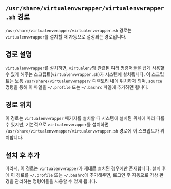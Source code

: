 ## `/usr/share/virtualenvwrapper/virtualenvwrapper.sh` 경로

`/usr/share/virtualenvwrapper/virtualenvwrapper.sh` 경로는 `virtualenvwrapper`를 설치할 때 자동으로 설정되는 경로입니다.

## 경로 설명

`virtualenvwrapper`를 설치하면, `virtualenv`와 관련된 여러 명령어들을 쉽게 사용할 수 있게 해주는 스크립트(`virtualenvwrapper.sh`)가 시스템에 설치됩니다. 이 스크립트는 보통 `/usr/share/virtualenvwrapper/` 디렉토리 내에 위치하게 되며, `source` 명령을 통해 이 파일을 `~/.profile` 또는 `~/.bashrc` 파일에 추가하면 됩니다.

## 경로 위치

이 경로는 `virtualenvwrapper` 패키지를 설치할 때 시스템에 설치된 위치에 따라 다를 수 있지만, 기본적으로 `virtualenvwrapper`를 설치하면 `/usr/share/virtualenvwrapper/virtualenvwrapper.sh` 경로에 이 스크립트가 위치합니다.

## 설치 후 추가

따라서, 이 경로는 `virtualenvwrapper`가 제대로 설치된 경우에만 존재합니다. 설치 후에 이 경로를 `~/.profile` 또는 `~/.bashrc`에 추가해주면, 로그인 후 자동으로 가상 환경을 관리하는 명령어들을 사용할 수 있게 됩니다.
